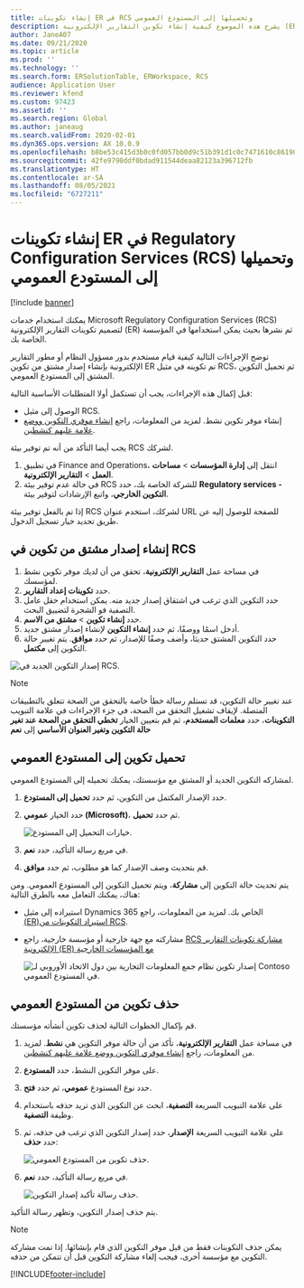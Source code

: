 ```yaml
---
title: إنشاء تكوينات ER في RCS وتحميلها إلى المستودع العمومي
description: يشرح هذه الموضوع كيفية إنشاء تكوين التقارير الإلكترونية (ER) في خدمات Microsoft Regulatory Configuration Services (RCS) وتحميلها إلى المستودع العمومي.
author: JaneA07
ms.date: 09/21/2020
ms.topic: article
ms.prod: ''
ms.technology: ''
ms.search.form: ERSolutionTable, ERWorkspace, RCS
audience: Application User
ms.reviewer: kfend
ms.custom: 97423
ms.assetid: ''
ms.search.region: Global
ms.author: janeaug
ms.search.validFrom: 2020-02-01
ms.dyn365.ops.version: AX 10.0.9
ms.openlocfilehash: b8be53c415d3b0c0fd057bb0d9c51b391d1c0c7471610c861909344059803441
ms.sourcegitcommit: 42fe9790ddf0bdad911544deaa82123a396712fb
ms.translationtype: HT
ms.contentlocale: ar-SA
ms.lasthandoff: 08/05/2021
ms.locfileid: "6727211"
---
```

# <a name="create-er-configurations-in-regulatory-configuration-services-rcs-and-upload-them-to-the-global-repository"></a>إنشاء تكوينات ER في Regulatory Configuration Services (RCS) وتحميلها إلى المستودع العمومي

[!include [banner](../includes/banner.md)]

يمكنك استخدام خدمات Microsoft Regulatory Configuration Services (RCS) لتصميم تكوينات التقارير الإلكترونية (ER) ثم نشرها بحيث يمكن استخدامها في المؤسسة الخاصة بك.

توضح الإجراءات التالية كيفية قيام مستخدم بدور مسؤول النظام أو مطور التقارير الإلكترونية بإنشاء إصدار مشتق من تكوين ER تم تكوينه في مثيل RCS، ثم تحميل التكوين المشتق إلى المستودع العمومي. 

قبل إكمال هذه الإجراءات، يجب أن تستكمل أولا المتطلبات الأساسية التالية:

- الوصول إلى مثيل RCS.
- إنشاء موفر تكوين نشط. لمزيد من المعلومات، راجع [إنشاء موفري التكوين ووضع علامة عليهم كنشطين](../../fin-ops-core/dev-itpro/analytics/tasks/er-configuration-provider-mark-it-active-2016-11.md).

يجب أيضا التأكد من أنه تم توفير بيئة RCS لشركك.

1. في تطبيق Finance and Operations، انتقل إلى **إدارة المؤسسات** \> **مساحات العمل** \> **التقارير الإلكترونية**.
2. في حالة عدم توفير بيئة RCS للشركة الخاصة بك، حدد **Regulatory services - التكوين الخارجي**، واتبع الإرشادات لتوفير بيئة.

إذا تم بالفعل توفير بيئة RCS لشركك، استخدم عنوان URL للصفحة للوصول إليه عن طريق تحديد خيار تسجيل الدخول.

## <a name="create-a-derived-version-of-a-configuration-in-rcs"></a>إنشاء إصدار مشتق من تكوين في RCS

1. في مساحة عمل **التقارير الإلكترونية**، تحقق من أن لديك موفر تكوين نشط لمؤسسك. 
2. حدد **تكوينات إعداد التقارير‬**.
3. حدد التكوين الذي ترغب في اشتقاق إصدار جديد منه. يمكن استخدام حقل عامل التصفية فو الشجرة لتضييق البحث.
4. حدد **إنشاء تكوين** \> **مشتق من الاسم**.
5. أدخل اسمًا ووصفًا، ثم حدد **إنشاء التكوين** لإنشاء إصدار مشتق جديد.
6. حدد التكوين المشتق حديثا، وأضف وصفًا للإصدار، ثم حدد **موافق**. يتم تغيير حالة التكوين إلى **مكتمل**.

![إصدار التكوين الجديد في RCS.](media/RCS_CompleteConfig.JPG)

> [!NOTE]
> عند تغيير حالة التكوين، قد تستلم رسالة خطأ خاصة بالتحقق من الصحة تتعلق بالتطبيقات المتصلة. لإيقاف تشغيل التحقق من الصحة، في جزء الإجراءات في علامة التبويب **التكوينات**، حدد **معلمات المستخدم**، ثم قم بتعيين الخيار **تخطي التحقق من الصحة عند تغير حالة التكوين وتغير العنوان الأساسي** إلى **نعم** 

## <a name="upload-a-configuration-to-the-global-repository"></a>تحميل تكوين إلى المستودع العمومي

لمشاركه التكوين الجديد أو المشتق مع مؤسستك، يمكنك تحميله إلى المستودع العمومي.

1. حدد الإصدار المكتمل من التكوين، ثم حدد **تحميل إلى المستودع**.
2. حدد الخيار **عمومي (Microsoft)**، ثم حدد **تحميل**.

    ![خيارات التحميل إلى المستودع.](media/RCS_Upload_to_GlobalRepo_options.JPG)

3. في مربع رسالة التأكيد، حدد **نعم**. 
4. قم بتحديث وصف الإصدار كما هو مطلوب، ثم حدد **موافق**. 

يتم تحديث حالة التكوين إلى **مشاركة**، ويتم تحميل التكوين إلى المستودع العمومي. ومن هناك، يمكنك التعامل معه بالطرق التالية:

- استيراده إلى مثيل Dynamics 365 الخاص بك. لمزيد من المعلومات، راجع [ (ER)استيراد التكوينات من RCS](../../fin-ops-core/dev-itpro/analytics/tasks/import-configuration-rcs.md).
- مشاركته مع جهة خارجية أو مؤسسة خارجية، راجع [RCS مشاركة تكوينات التقارير الإلكترونية (ER) مع المؤسسات الخارجية](rcs-global-repo-share-configuration.md)

    ![إصدار تكوين نظام جمع المعلومات التجارية بين دول الاتحاد الأوروبي لـ Contoso في المستودع العمومي.](media/RCS_Config_upload_GlobalRepo.JPG)

## <a name="delete-a-configuration-from-the-global-repository"></a>حذف تكوين من المستودع العمومي
قم بإكمال الخطوات التالية لحذف تكوين أنشأته مؤسستك.

1. في مساحة عمل **التقارير الإلكترونية**، تأكد من أن حالة موفر التكوين هي **نشط**. لمزيد من المعلومات، راجع [إنشاء موفري التكوين ووضع علامة عليهم كنشطين](../../fin-ops-core/dev-itpro/analytics/tasks/er-configuration-provider-mark-it-active-2016-11.md).
2. على موفر التكوين النشط، حدد **المستودع**.
3. حدد نوع المستودع **عمومي**، ثم حدد **فتح**.
4. على علامة التبويب السريعة **التصفية**، ابحث عن التكوين الذي تريد حذفه باستخدام وظيفة **التصفية**.
5. على علامة التبويب السريعة **الإصدار**، حدد إصدار التكوين الذي ترغب في حذفه، ثم حدد **حذف**:

    ![حذف تكوين من المستودع العمومي.](media/RCS_Delete_from_GlobalRepo.JPG)

6. في مربع رسالة التأكيد، حدد **نعم**.

    ![حذف رسالة تأكيد إصدار التكوين.](media/RCS_Delete_from_GlobalRepo_Msg.JPG)
 
يتم حذف إصدار التكوين، وتظهر رسالة التأكيد. 

> [!NOTE]
> يمكن حذف التكوينات فقط من قبل موفر التكوين الذي قام بإنشائها. إذا تمت مشاركة التكوين مع مؤسسة أخرى، فيجب إلغاء مشاركة التكوين  قبل أن تتمكن من حذفه.
 


[!INCLUDE[footer-include](../../includes/footer-banner.md)]